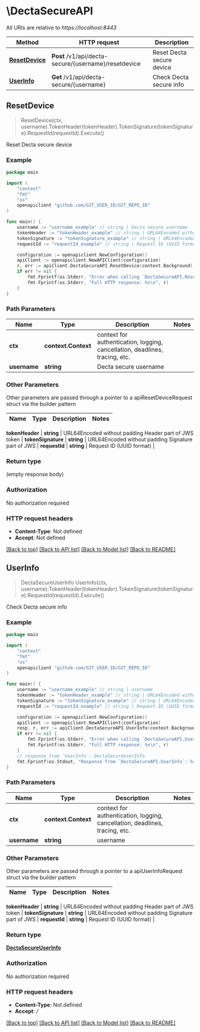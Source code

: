 # \DectaSecureAPI

All URIs are relative to *https://localhost:8443*

Method | HTTP request | Description
------------- | ------------- | -------------
[**ResetDevice**](DectaSecureAPI.md#ResetDevice) | **Post** /v1/api/decta-secure/{username}/resetdevice | Reset Decta secure device
[**UserInfo**](DectaSecureAPI.md#UserInfo) | **Get** /v1/api/decta-secure/{username} | Check Decta secure info



## ResetDevice

> ResetDevice(ctx, username).TokenHeader(tokenHeader).TokenSignature(tokenSignature).RequestId(requestId).Execute()

Reset Decta secure device



### Example

```go
package main

import (
	"context"
	"fmt"
	"os"
	openapiclient "github.com/GIT_USER_ID/GIT_REPO_ID"
)

func main() {
	username := "username_example" // string | Decta secure username
	tokenHeader := "tokenHeader_example" // string | URL64Encoded without padding Header part of JWS token
	tokenSignature := "tokenSignature_example" // string | URL64Encoded without padding Signature part of JWS
	requestId := "requestId_example" // string | Request ID (UUID format) (optional)

	configuration := openapiclient.NewConfiguration()
	apiClient := openapiclient.NewAPIClient(configuration)
	r, err := apiClient.DectaSecureAPI.ResetDevice(context.Background(), username).TokenHeader(tokenHeader).TokenSignature(tokenSignature).RequestId(requestId).Execute()
	if err != nil {
		fmt.Fprintf(os.Stderr, "Error when calling `DectaSecureAPI.ResetDevice``: %v\n", err)
		fmt.Fprintf(os.Stderr, "Full HTTP response: %v\n", r)
	}
}
```

### Path Parameters


Name | Type | Description  | Notes
------------- | ------------- | ------------- | -------------
**ctx** | **context.Context** | context for authentication, logging, cancellation, deadlines, tracing, etc.
**username** | **string** | Decta secure username | 

### Other Parameters

Other parameters are passed through a pointer to a apiResetDeviceRequest struct via the builder pattern


Name | Type | Description  | Notes
------------- | ------------- | ------------- | -------------

 **tokenHeader** | **string** | URL64Encoded without padding Header part of JWS token | 
 **tokenSignature** | **string** | URL64Encoded without padding Signature part of JWS | 
 **requestId** | **string** | Request ID (UUID format) | 

### Return type

 (empty response body)

### Authorization

No authorization required

### HTTP request headers

- **Content-Type**: Not defined
- **Accept**: Not defined

[[Back to top]](#) [[Back to API list]](../README.md#documentation-for-api-endpoints)
[[Back to Model list]](../README.md#documentation-for-models)
[[Back to README]](../README.md)


## UserInfo

> DectaSecureUserInfo UserInfo(ctx, username).TokenHeader(tokenHeader).TokenSignature(tokenSignature).RequestId(requestId).Execute()

Check Decta secure info



### Example

```go
package main

import (
	"context"
	"fmt"
	"os"
	openapiclient "github.com/GIT_USER_ID/GIT_REPO_ID"
)

func main() {
	username := "username_example" // string | username
	tokenHeader := "tokenHeader_example" // string | URL64Encoded without padding Header part of JWS token
	tokenSignature := "tokenSignature_example" // string | URL64Encoded without padding Signature part of JWS
	requestId := "requestId_example" // string | Request ID (UUID format) (optional)

	configuration := openapiclient.NewConfiguration()
	apiClient := openapiclient.NewAPIClient(configuration)
	resp, r, err := apiClient.DectaSecureAPI.UserInfo(context.Background(), username).TokenHeader(tokenHeader).TokenSignature(tokenSignature).RequestId(requestId).Execute()
	if err != nil {
		fmt.Fprintf(os.Stderr, "Error when calling `DectaSecureAPI.UserInfo``: %v\n", err)
		fmt.Fprintf(os.Stderr, "Full HTTP response: %v\n", r)
	}
	// response from `UserInfo`: DectaSecureUserInfo
	fmt.Fprintf(os.Stdout, "Response from `DectaSecureAPI.UserInfo`: %v\n", resp)
}
```

### Path Parameters


Name | Type | Description  | Notes
------------- | ------------- | ------------- | -------------
**ctx** | **context.Context** | context for authentication, logging, cancellation, deadlines, tracing, etc.
**username** | **string** | username | 

### Other Parameters

Other parameters are passed through a pointer to a apiUserInfoRequest struct via the builder pattern


Name | Type | Description  | Notes
------------- | ------------- | ------------- | -------------

 **tokenHeader** | **string** | URL64Encoded without padding Header part of JWS token | 
 **tokenSignature** | **string** | URL64Encoded without padding Signature part of JWS | 
 **requestId** | **string** | Request ID (UUID format) | 

### Return type

[**DectaSecureUserInfo**](DectaSecureUserInfo.md)

### Authorization

No authorization required

### HTTP request headers

- **Content-Type**: Not defined
- **Accept**: */*

[[Back to top]](#) [[Back to API list]](../README.md#documentation-for-api-endpoints)
[[Back to Model list]](../README.md#documentation-for-models)
[[Back to README]](../README.md)

